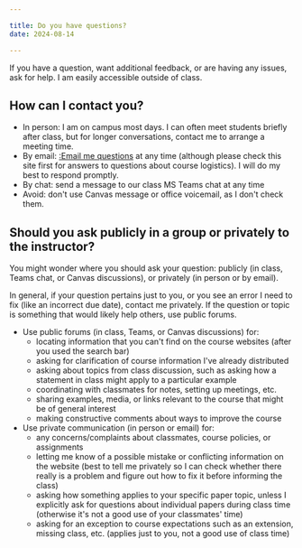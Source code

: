 ```yaml
---

title: Do you have questions?
date: 2024-08-14

---
```


If you have a question, want additional feedback, or are having any issues, ask for help. I am easily accessible outside of class.

## How can I contact you?

- In person: I am on campus most days. I can often meet students briefly after class, but for longer conversations, contact me to arrange a meeting time.
- By email: [:Email me questions](/course-ntw2029/course-info/tech-guidelines#course-email) at any time (although please check this site first for answers to questions about course logistics). I will do my best to respond promptly.
- By chat: send a message to our class MS Teams chat at any time
- Avoid: don't use Canvas message or office voicemail, as I don't check them.

## Should you ask publicly in a group or privately to the instructor?

You might wonder where you should ask your question: publicly (in class, Teams chat, or Canvas discussions), or privately (in person or by email).

In general, if your question pertains just to you, or you see an error I need to fix (like an incorrect due date), contact me privately. If the question or topic is something that would likely help others, use public forums.

- Use public forums (in class, Teams, or Canvas discussions) for:
	- locating information that you can't find on the course websites (after you used the search bar)
	- asking for clarification of course information I've already distributed
	- asking about topics from class discussion, such as asking how a statement in class might apply to a particular example
	- coordinating with classmates for notes, setting up meetings, etc.
	- sharing examples, media, or links relevant to the course that might be of general interest
	- making constructive comments about ways to improve the course
- Use private communication (in person or email) for:
	- any concerns/complaints about classmates, course policies, or assignments
	- letting me know of a possible mistake or conflicting information on the website (best to tell me privately so I can check whether there really is a problem and figure out how to fix it before informing the class)
	- asking how something applies to your specific paper topic, unless I explicitly ask for questions about individual papers during class time (otherwise it's not a good use of your classmates' time)
	- asking for an exception to course expectations such as an extension, missing class, etc. (applies just to you, not a good use of class time)
